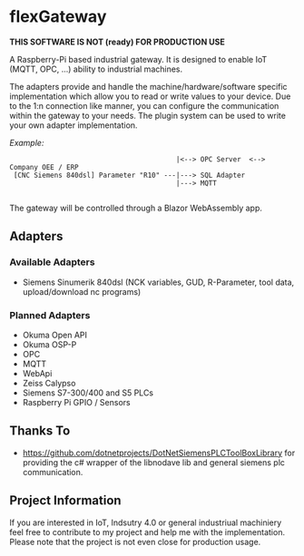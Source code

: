 # flexGateway

**THIS SOFTWARE IS NOT (ready) FOR PRODUCTION USE**

A Raspberry-Pi based industrial gateway. It is designed to enable IoT (MQTT, OPC, ...) ability to industrial machines.

The adapters provide and handle the machine/hardware/software specific implementation which allow you to read or write values to your device. 
Due to the 1:n connection like manner, you can configure the communication within the gateway to your needs.
The plugin system can be used to write your own adapter implementation.

*Example:*
```
                                         |<--> OPC Server  <--> Company OEE / ERP  
 [CNC Siemens 840dsl] Parameter "R10" ---|---> SQL Adapter 
                                         |---> MQTT       
                                        
```

The gateway will be controlled through a Blazor WebAssembly app.

## Adapters
### Available Adapters
- Siemens Sinumerik 840dsl (NCK variables, GUD, R-Parameter, tool data, upload/download nc programs)

### Planned Adapters
- Okuma Open API 
- Okuma OSP-P
- OPC
- MQTT
- WebApi
- Zeiss Calypso 
- Siemens S7-300/400 and S5 PLCs
- Raspberry Pi GPIO / Sensors

## Thanks To
- https://github.com/dotnetprojects/DotNetSiemensPLCToolBoxLibrary for providing the c# wrapper of the libnodave lib and general siemens plc communication.

## Project Information

If you are interested in IoT, Indsutry 4.0 or general industriual machiniery feel free to contribute to my project and help me with the implementation. Please note that the project is not even close for production usage.
